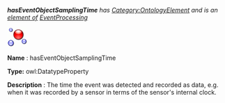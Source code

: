 ___hasEventObjectSamplingTime__ 
 has
 [Category:OntologyElement](../../Category/OntologyElement "Category:OntologyElement") 
 and is an
 [element of](../../Property/ElementOf "Property:ElementOf") 
[EventProcessing](../../Submissions/EventProcessing "Submissions:EventProcessing")_




  





[![DatatypeProperty](../public/images/thumb/a/a5/DatatypeProperty.gif/45px-DatatypeProperty.gif)](../../Image/DatatypeProperty.gif "DatatypeProperty")


__Name__ 
 : hasEventObjectSamplingTime
 



__Type:__ 
 owl:DatatypeProperty
 



__Description__ 
 : The time the event was detected and recorded as data, e.g. when it was recorded by a sensor in terms of the sensor's internal clock.
